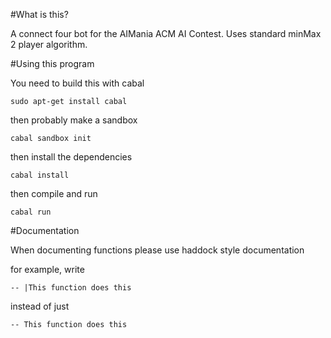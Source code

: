 #What is this?

A connect four bot for the AIMania ACM AI Contest. Uses standard minMax 2 player algorithm.

#Using this program

You need to build this with cabal

```
sudo apt-get install cabal
```

then probably make a sandbox

```
cabal sandbox init
```

then install the dependencies

```
cabal install
```

then compile and run

```
cabal run
```

#Documentation

When documenting functions please use haddock style documentation

for example, write

```
-- |This function does this
```
instead of just

```
-- This function does this
```
